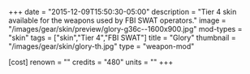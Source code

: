 +++
date = "2015-12-09T15:50:30-05:00"
description = "Tier 4 skin available for the weapons used by FBI SWAT operators."
image = "/images/gear/skin/preview/glory-g36c--1600x900.jpg"
mod-types = "skin"
tags = ["skin","Tier 4","FBI SWAT"]
title = "Glory"
thumbnail = "/images/gear/skin/glory-th.jpg"
type = "weapon-mod"

[cost]
  renown = ""
  credits = "480"
  units = ""
+++
